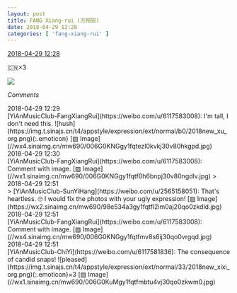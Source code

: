 ```yaml
---
layout: post
title: FANG Xiang-rui (方翔锐)
date: 2018-04-29 12:28
categories: [ 'fang-xiang-rui' ]
---
```


<div class="weibo-info">
  <a href="https://weibo.com/6117583008/GejAzc8hT">2018-04-29 12:28</a>
</div>

:cn:×3

<!-- more -->

<a href="//wx2.sinaimg.cn/mw690/006G0KNGgy1fqtexaiyqnj32c01b9e5r.jpg">
  <img class="weibo-pic-preview-h" src="//wx2.sinaimg.cn/orj360/006G0KNGgy1fqtexaiyqnj32c01b9e5r.jpg" />
</a>

*Comments*

<div class="weibo-info">2018-04-29 12:29</div>
[YiAnMusicClub-FangXiangRui](https://weibo.com/u/6117583008): I'm tall, I don't need this. ![hush](https://img.t.sinajs.cn/t4/appstyle/expression/ext/normal/b0/2018new_xu_org.png){:.emoticon} [▨ Image](//wx4.sinaimg.cn/mw690/006G0KNGgy1fqtezl0kvkj30v80hkgpd.jpg)

<div class="weibo-info">2018-04-29 12:30</div>
[YiAnMusicClub-FangXiangRui](https://weibo.com/u/6117583008): Comment with image. [▨ Image](//wx1.sinaimg.cn/mw690/006G0KNGgy1fqtf0h6bnpj30v80ngdlv.jpg)
> <div class="weibo-info">2018-04-29 12:51</div>
> [YiAnMusicClub-SunYiHang](https://weibo.com/u/2565158051): That's heartless. 🙄 I would fix the photos with your ugly expression! [▨ Image](https://wx2.sinaimg.cn/mw690/98e534a3gy1fqtfl2im0aj20qo0zkdld.jpg)

<div class="weibo-info">2018-04-29 12:51</div>
[YiAnMusicClub-FangXiangRui](https://weibo.com/u/6117583008): Comment with image. [▨ Image](//wx4.sinaimg.cn/mw690/006G0KNGgy1fqtfmv8s6ij30qo0vrgqd.jpg)

<div class="weibo-info">2018-04-29 12:51</div>
[YiAnMusicClub-ChiYi](https://weibo.com/u/6117581836): The consequence of candid snaps! ![pleased](https://img.t.sinajs.cn/t4/appstyle/expression/ext/normal/33/2018new_xixi_org.png){:.emoticon}×3 [▨ Image](//wx1.sinaimg.cn/mw690/006G0KuMgy1fqtfmbtu4vj30qo0zkwm0.jpg)
